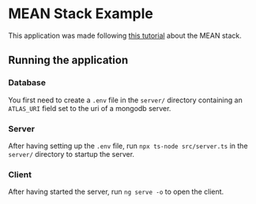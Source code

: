 # MEAN Stack Example

This application was made following [this tutorial](https://www.mongodb.com/languages/mean-stack-tutorial) about the MEAN stack.

## Running the application

### Database

You first need to create a `.env` file in the `server/` directory containing an `ATLAS_URI` field set to the uri of a mongodb server.

### Server

After having setting up the `.env` file, run `npx ts-node src/server.ts` in the `server/` directory to startup the server.

### Client

After having started the server, run `ng serve -o` to open the client.
